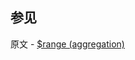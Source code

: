 ## 参见

原文 - [$range (aggregation)]( https://docs.mongodb.com/manual/reference/operator/aggregation/range/ )

